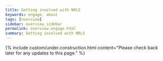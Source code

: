 ```yaml
---
title: Getting involved with NRLS
keywords: engage, about
tags: [overview]
sidebar: overview_sidebar
permalink: overview_engage.html
summary: Getting involved with NRLS
---
```


{% include custom/under.construction.html content="Please check back later for any updates to this page." %}

